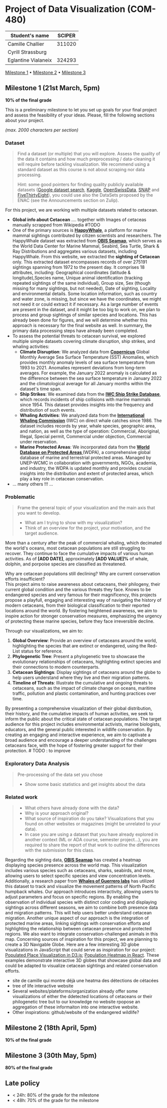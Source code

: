 # Project of Data Visualization (COM-480)

| Student's name | SCIPER |
| -------------- | ------ |
| Camille Challier | 311020 |
| Cyrill Strassburg |  |
| Eglantine Vialaneix | 324293 |

[Milestone 1](#milestone-1) • [Milestone 2](#milestone-2) • [Milestone 3](#milestone-3)

## Milestone 1 (21st March, 5pm)

**10% of the final grade**

This is a preliminary milestone to let you set up goals for your final project and assess the feasibility of your ideas.
Please, fill the following sections about your project.

*(max. 2000 characters per section)*

### Dataset

> Find a dataset (or multiple) that you will explore. Assess the quality of the data it contains and how much preprocessing / data-cleaning it will require before tackling visualization. We recommend using a standard dataset as this course is not about scraping nor data processing.
>
> Hint: some good pointers for finding quality publicly available datasets ([Google dataset search](https://datasetsearch.research.google.com/), [Kaggle](https://www.kaggle.com/datasets), [OpenSwissData](https://opendata.swiss/en/), [SNAP](https://snap.stanford.edu/data/) and [FiveThirtyEight](https://data.fivethirtyeight.com/)), you could use also the DataSets proposed by the ENAC (see the Announcements section on Zulip).

For this project, we are working with multiple datasets related to cetacean.

- **Global info about Cetacean** .... together with Images of cetaceas manually scrapped from Wikipedia #TODO
- One of the primary sources is <strong><a href="https://happywhale.com/home">HappyWhale</a></strong>, a platform for marine mammal sightings contributed by citizen scientists and researchers. The HappyWhale dataset was extracted from <strong><a href="https://seamap.env.duke.edu/">OBIS Seamap</a></strong>, which serves as the World Data Center for Marine Mammal, Seabird, Sea Turtle, Shark & Ray Distributions and aggregates various datasets, including HappyWhale. From this website, we extracted the **sighting of Cetacean** only. This extracted dataset encompasses records of over 275191 sightings spanning from 1972 to the present day. It comprises 18 attributes, including: Geographical coordinates (latitude & longitude),Species name, Unique animal identification (tracking repeated sightings of the same individual), Group size, Sex (though missing for many sightings, but not needed), Date of sighting, Locality and environmental details. Some location information, such as country and water zone, is missing, but since we have the coordinates, we might not need it or could extract it if necessary. As a large number of events are present in the dataset, and it might be too big to work on, we plan to process and group sightings of similar species and locations. This has already been done for figures, and we will determine whether this approach is necessary for the final website as well. In summary, the primary data processing steps have already been completed.
- To assess the potential threats to cetacean survival, we explored multiple simple datasets covering climate disruption, ship strikes, and whaling activities:
    - **Climate Disruption**: We analyzed data from <strong><a href="https://marine.copernicus.eu/ocean-climate-portal/sea-surface-temperatures">Copernicus</a></strong> Global Monthly Average Sea Surface Temperature (SST) Anomalies, which provides monthly anomaly levels of sea surface temperature from 1993 to 2021. Anomalies represent deviations from long-term averages. For example, the January 2022 anomaly is calculated as the difference between the sea surface temperature in January 2022 and the climatological average for all January months within the dataset's time span.
    - **Ship Strikes**: We examined data from the <strong><a href="https://iwc.int/management-and-conservation/ship-strikes">IWC Ship Strike Database</a></strong>, which records incidents of ship collisions with marine mammals since 1954. This dataset provides insights into the frequency and distribution of such events.
    - **Whaling Activities**: We analyzed data from the <strong><a href="https://iwc.int/management-and-conservation/whaling/total-catches">International Whaling Commission</a></strong> (IWC) on direct whale catches since 1986. The dataset includes records by year, whale species, geographic area, and nation, as well as the type of operation:  Commercial, Aboriginal, Illegal, Special permit, Commercial under objection, Commercial under reservation.
    - **Marine Protected Areas**: We incorporated data from the <strong><a href="https://www.protectedplanet.net/en/thematic-areas/wdpa?tab=WDPA">World Database on Protected Areas </a></strong> (WDPA), a comprehensive global database of marine and terrestrial protected areas. Managed by UNEP-WCMC in collaboration with governments, NGOs, academia, and industry, the WDPA is updated monthly and provides crucial insights into the distribution and extent of protected areas, which play a key role in cetacean conservation.
- … many others !!! …

### Problematic

> Frame the general topic of your visualization and the main axis that you want to develop.
> - What am I trying to show with my visualization?
> - Think of an overview for the project, your motivation, and the target audience.

More than a century after the peak of commercial whaling, which decimated the world's oceans, most cetacean populations are still struggling to recover. They continue to face the cumulative impacts of various human activities. As of **[ADD DATE]**, approximately **[ADD VALUE]%** of whale, dolphin, and porpoise species are classified as threatened.  

Why are cetacean populations still declining? Why are current conservation efforts insufficient?  
This project aims to raise awareness about cetaceans, their philogeny, their current global condition and the various threats they face. Knows to be endangered species and very famous for their magnificency, this projects propose a playfull, engaging and interesting way of navigating the history of modern cetaceans, from their biological classification to their reported locations around the world. By fostering heightened awareness, we aim to inspire action for stronger conservation measures, emphasizing the urgency of protecting these marine species, before they face irreversible decline.

Through our visualizations, we aim to:
1. **Global Overview**: Provide an overview of cetaceans around the world, highlighting the species that are extinct or endangered, using the Red-List status for reference.  
2. **Phylogenetic Tree**: Present a phylogenetic tree to showcase the evolutionary relationships of cetaceans, highlighting extinct species and their connections to modern counterparts.  
3. **Cetacean Sightings**: Display sightings of cetaceans around the globe to help users understand where they live and their migration patterns.  
4. **Timeline of Threats**: Illustrate the cumulative and ongoing threats to cetaceans, such as the impact of climate change on oceans, maritime traffic, pollution and plastic contamination, and hunting practices over time.

By presenting a comprehensive visualization of their global distribution, their history, and the cumulative impacts of human activities, we seek to inform the public about the critical state of cetacean populations. 
The target audience for this project includes environmental activists, marine biologists, educators, and the general public interested in wildlife conservation. By creating an engaging and interactive experience, we aim to captivate a broad audience and encourage a deeper understanding of the challenges cetaceans face, with the hope of fostering greater support for their protection. # TODO : to improve

### Exploratory Data Analysis

> Pre-processing of the data set you chose
> - Show some basic statistics and get insights about the data

### Related work

> - What others have already done with the data?
> - Why is your approach original?
> - What source of inspiration do you take? Visualizations that you found on other websites or magazines (might be unrelated to your data).
> - In case you are using a dataset that you have already explored in another context (ML or ADA course, semester project...), you are required to share the report of that work to outline the differences with the submission for this class.

Regarding the sighting data, <strong><a href="https://seamap.env.duke.edu/">OBIS Seamap</a></strong> has created a heatmap displaying species presence across the world map. This visualization includes various species such as cetaceans, sharks, seabirds, and more, allowing users to select specific species and view concentration levels. Additionally, a research paper from <strong><a href="https://www.researchgate.net/publication/371807547_A_collaborative_and_near-comprehensive_North_Pacific_humpback_whale_photo-ID_dataset">Whales of Guerrero labs</a></strong> has utilized this dataset to track and visualize the movement patterns of North Pacific humpback whales.
Our approach introduces interactivity, allowing users to adjust parameters and focus on specific regions. By enabling the observation of individual species with distinct color coding and displaying sightings across different seasons, we aim to combine both presence data and migration patterns. This will help users better understand cetacean migration. Another unique aspect of our approach is the integration of protected marine areas, linking sightings with conservation efforts and highlighting the relationship between cetacean presence and protected regions. We also want to integrate conservation-challenged animals in this map.
Concerning sources of inspiration for this project, we are planning to create a 3D Navigable Globe. Here are a few interesting 3D globe visualizations in JavaScript that could serve as inspiration for our project: [Populated Place Visualization in D3.js](https://blog.maptheclouds.com/learning/3d-globe-map-in-d3-js-populated-places-on-earth-%F0%9F%8C%8D); [Population Heatmap in React](https://vasturiano.github.io/react-globe.gl/example/population-heatmap/). These examples demonstrate interactive 3D globes that showcase global data and could be adapted to visualize cetacean sightings and related conservation efforts.

- site de camille qui montre déjà une heatma des détections de cétacées
- tree of life interactive website
- Several websites/plateforms/organization already offer some visualizations of either the ddetected locations of cetaceans or their philogenetic tree but to our knowledge no website rpopose an aggregation of these informaiton into one interactive website. 
- Other inspirations: github/website of the endangered wildlife?

## Milestone 2 (18th April, 5pm)

**10% of the final grade**


## Milestone 3 (30th May, 5pm)

**80% of the final grade**


## Late policy

- < 24h: 80% of the grade for the milestone
- < 48h: 70% of the grade for the milestone

